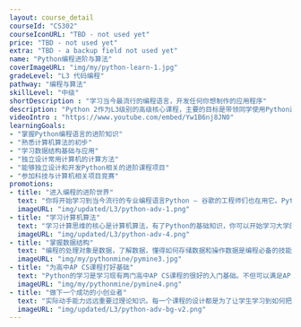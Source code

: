 ```yaml
---
layout: course_detail
courseId: "CS302"
courseIconURL: "TBD - not used yet"
price: "TBD - not used yet"
extra: "TBD - a backup field not used yet"
name: "Python编程进阶与算法"
coverImageURL: "img/my/python-learn-1.jpg"
gradeLevel: "L3 代码编程"
pathway: "编程与算法"
skillLevel: "中级"
shortDescription : "学习当今最流行的编程语言，开发任何你想制作的应用程序"
description: "Python 2作为L3级别的高级核心课程，主要的目标是带领同学使用Python进行程序算法的设计与实现，并且学习高级数据结构的知识。通过课程的完成，同学可以掌握Python的数据结构与算法，并且完成一个综合的Python项目，之后的Python应用编程打下良好的基础。"
videoIntro : "https://www.youtube.com/embed/Yw1B6nj8JN0"
learningGoals:
- "掌握Python编程语言的进阶知识"
- "熟悉计算机算法的初步"
- "学习数据结构基础与应用"
- "独立设计常用计算机的计算方法"
- "能够独立设计和开发Python相关的进阶课程项目"
- "参加科技与计算机相关项目竞赛"
promotions:
- title: "进入编程的进阶世界"
  text: "你将开始学习到当今流行的专业编程语言Python — 谷歌的工程师们也在用它。Python可以让你编写出可以解决各种复杂问题的程序。"
  imageURL: "img/updated/L3/python-adv-1.png"
- title: "学习计算机算法"
  text: "学习计算思维的核心是计算机算法，有了Python的基础知识，你可以开始学习大学的算法课程。"
  imageURL: "img/updated/L3/python-adv-4.png"
- title: "掌握数据结构"
  text: "编程的处理对象是数据，了解数据，懂得如何存储数据和操作数据是编程必备的技能。"
  imageURL: "img/my/pythonmine/pymine3.jpg"
- title: "为高中AP CS课程打好基础"
  text: "Python的学习是学习现有两门高中AP CS课程的很好的入门基础。不但可以满足AP CS Principle的直接要求，而且还可以帮助学生轻易的过度到AP CS A要求的Java编程语言。"
  imageURL: "img/my/pythonmine/pymine4.png"
- title: "做下一个成功的小创业者"
  text: "实际动手能力远远重要过理论知识。每一个课程的设计都是为了让学生学习到如何把自己对于项目的一个想法通过努力变为现实。年轻的小小创业家就是在这样的挑战中产生的。"
  imageURL: "img/updated/L3/python-adv-bg-v2.png"
---
```

